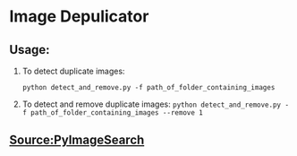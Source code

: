 # Image Depulicator

## Usage:

1) To detect duplicate images:
   
   ``` python detect_and_remove.py -f path_of_folder_containing_images ```

2) To detect and remove duplicate images:
   ```python detect_and_remove.py -f path_of_folder_containing_images --remove 1```

## [Source:PyImageSearch](https://www.pyimagesearch.com/2020/04/20/detect-and-remove-duplicate-images-from-a-dataset-for-deep-learning/)

